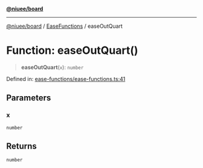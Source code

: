 [**@niuee/board**](../../../README.md)

***

[@niuee/board](../../../globals.md) / [EaseFunctions](../README.md) / easeOutQuart

# Function: easeOutQuart()

> **easeOutQuart**(`x`): `number`

Defined in: [ease-functions/ease-functions.ts:41](https://github.com/niuee/board/blob/cc09a87e934160adef876c4e11d51fd97e78653d/src/ease-functions/ease-functions.ts#L41)

## Parameters

### x

`number`

## Returns

`number`
